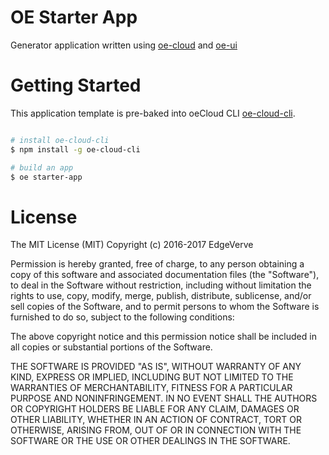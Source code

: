 # OE Starter App

Generator application written using [oe-cloud](https://www.npmjs.com/package/oe-cloud) and [oe-ui](https://github.com/EdgeVerve/oe-ui)

# Getting Started

This application template is pre-baked into oeCloud CLI [oe-cloud-cli](https://www.npmjs.com/package/oe-cloud-cli).

```sh

# install oe-cloud-cli
$ npm install -g oe-cloud-cli 

# build an app
$ oe starter-app 

```

# License

The MIT License (MIT)
Copyright (c) 2016-2017 EdgeVerve

Permission is hereby granted, free of charge, to any person obtaining a copy of this software and associated documentation files (the "Software"), to deal in the Software without restriction, including without limitation the rights to use, copy, modify, merge, publish, distribute, sublicense, and/or sell copies of the Software, and to permit persons to whom the Software is furnished to do so, subject to the following conditions:

The above copyright notice and this permission notice shall be included in all copies or substantial portions of the Software.

THE SOFTWARE IS PROVIDED "AS IS", WITHOUT WARRANTY OF ANY KIND, EXPRESS OR IMPLIED, INCLUDING BUT NOT LIMITED TO THE WARRANTIES OF MERCHANTABILITY, FITNESS FOR A PARTICULAR PURPOSE AND NONINFRINGEMENT. IN NO EVENT SHALL THE AUTHORS OR COPYRIGHT HOLDERS BE LIABLE FOR ANY CLAIM, DAMAGES OR OTHER LIABILITY, WHETHER IN AN ACTION OF CONTRACT, TORT OR OTHERWISE, ARISING FROM, OUT OF OR IN CONNECTION WITH THE SOFTWARE OR THE USE OR OTHER DEALINGS IN THE SOFTWARE.

